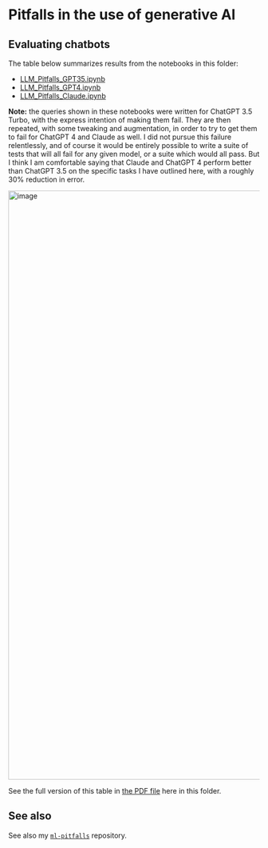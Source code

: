 # Pitfalls in the use of generative AI


## Evaluating chatbots

The table below summarizes results from the notebooks in this folder:

- [LLM_Pitfalls_GPT35.ipynb](LLM_Pitfalls_GPT35.ipynb)
- [LLM_Pitfalls_GPT4.ipynb](LLM_Pitfalls_GPT4.ipynb)
- [LLM_Pitfalls_Claude.ipynb](./LLM_Pitfalls_Claude.ipynb)

**Note:** the queries shown in these notebooks were written for ChatGPT 3.5 Turbo, with the express intention of making them fail. They are then repeated, with some tweaking and augmentation, in order to try to get them to fail for ChatGPT 4 and Claude as well. I did not pursue this failure relentlessly, and of course it would be entirely possible to write a suite of tests that will all fail for any given model, or a suite which would all pass. But I think I am comfortable saying that Claude and ChatGPT 4 perform better than ChatGPT 3.5 on the specific tasks I have outlined here, with a roughly 30% reduction in error.

<img width="1178" alt="image" src="https://github.com/user-attachments/assets/e37e1cc2-4784-45c5-90a6-d6bfecebcee6">

See the full version of this table in [the PDF file](./Generative_AI_pitfalls_v2__Matt_Hall__CC-BY.pdf) here in this folder.


## See also

See also my [`ml-pitfalls`](https://github.com/Equinor/ml-pitfalls) repository.
